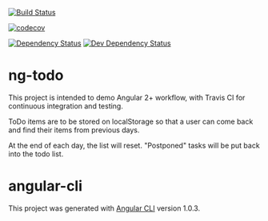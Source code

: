 [![Build Status](https://travis-ci.org/aaron-bond/ng-todo.svg?branch=master)](https://travis-ci.org/aaron-bond/ng-todo)

[![codecov](https://codecov.io/gh/aaron-bond/ng-todo/branch/master/graph/badge.svg)](https://codecov.io/gh/aaron-bond/ng-todo)

[![Dependency Status](https://david-dm.org/aaron-bond/ng-todo.svg)](https://david-dm.org/aaron-bond/ng-todo)
[![Dev Dependency Status](https://david-dm.org/aaron-bond/ng-todo/dev-status.svg)](https://david-dm.org/aaron-bond/ng-todo?type=dev)

# ng-todo
This project is intended to demo Angular 2+ workflow, with Travis CI for continuous integration and testing.

ToDo items are to be stored on localStorage so that a user can come back and find their items from previous days.

At the end of each day, the list will reset. "Postponed" tasks will be put back into the todo list.

# angular-cli
This project was generated with [Angular CLI](https://github.com/angular/angular-cli) version 1.0.3.
